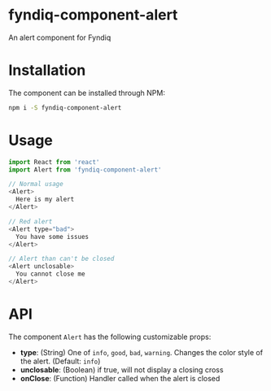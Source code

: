 # fyndiq-component-alert

An alert component for Fyndiq

# Installation

The component can be installed through NPM:

``` bash
npm i -S fyndiq-component-alert
```

# Usage

``` js
import React from 'react'
import Alert from 'fyndiq-component-alert'

// Normal usage
<Alert>
  Here is my alert
</Alert>

// Red alert
<Alert type="bad">
  You have some issues
</Alert>

// Alert than can't be closed
<Alert unclosable>
  You cannot close me
</Alert>
```

# API

The component `Alert` has the following customizable props:

- **type**: (String) One of `info`, `good`, `bad`, `warning`. Changes the color style of the alert. (Default: `info`)
- **unclosable**: (Boolean) if true, will not display a closing cross
- **onClose**: (Function) Handler called when the alert is closed
